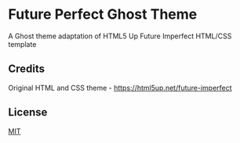 # Future Perfect Ghost Theme
A Ghost theme adaptation of HTML5 Up Future Imperfect HTML/CSS template

## Credits
Original HTML and CSS theme - https://html5up.net/future-imperfect

## License
[MIT](LICENSE)
